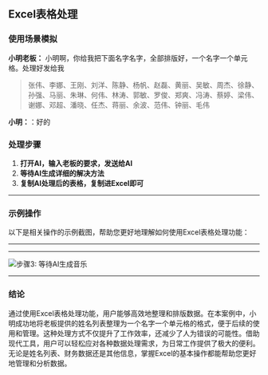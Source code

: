 ## Excel表格处理

### 使用场景模拟

**小明老板：** 小明啊，你给我把下面名字名字，全部排版好，一个名字一个单元格。处理好发给我
> 张伟、李娜、王刚、刘洋、陈静、杨帆、赵磊、黄丽、吴敏、周杰、徐静、孙强、马丽、朱琳、何伟、林涛、郭敏、罗俊、郑爽、冯涛、蔡婷、梁伟、谢娜、邓超、潘晓、任杰、蒋丽、余波、范伟、钟丽、毛伟

**小明：**：好的

### 处理步骤
1. **打开AI，输入老板的要求，发送给AI**
2. **等待AI生成详细的解决方法**
3. **复制AI处理后的表格，复制进Excel即可**

---

### 示例操作
以下是相关操作的示例截图，帮助您更好地理解如何使用Excel表格处理功能：

---
---


![步骤3: 等待AI生成音乐](https://fs-im-kefu.7moor-fs1.com/ly/4d2c3f00-7d4c-11e5-af15-41bf63ae4ea0/1724144464643/微信截图_20240820170044.png)

---

### 结论
通过使用Excel表格处理功能，用户能够高效地整理和排版数据。在本案例中，小明成功地将老板提供的姓名列表整理为一个名字一个单元格的格式，便于后续的使用和管理。这种处理方式不仅提升了工作效率，还减少了人为错误的可能性。借助现代工具，用户可以轻松应对各种数据处理需求，为日常工作提供了极大的便利。无论是姓名列表、财务数据还是其他信息，掌握Excel的基本操作都能帮助您更好地管理和分析数据。